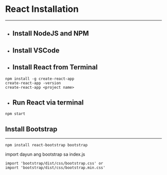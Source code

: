 # React Installation
 - - - -

*   <h2>Install NodeJS and NPM</h2>
*   <h2>Install VSCode</h2>
*   <h2>Install React from Terminal</h2>
```
npm install -g create-react-app
create-react-app -version
create-react-app <project name>
```

*   <h2>Run React via terminal</h2>

```
npm start
```

## Install Bootstrap
 - - - -
 
```
npm install react-bootstrap bootstrap
```

import dayun ang bootstrap sa index.js
```
import 'bootstrap/dist/css/bootstrap.css' or 
import 'bootstrap/dist/css/bootstrap.min.css'
```